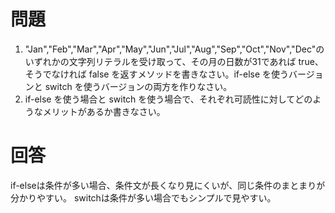 # 問題

1. "Jan","Feb","Mar","Apr","May","Jun","Jul","Aug","Sep","Oct","Nov","Dec"のいずれかの文字列リテラルを受け取って、その月の日数が31であれば true、そうでなければ false を返すメソッドを書きなさい。if-else を使うバージョンと switch を使うバージョンの両方を作りなさい。
2. if-else を使う場合と switch を使う場合で、それぞれ可読性に対してどのようなメリットがあるか書きなさい。

# 回答

if-elseは条件が多い場合、条件文が長くなり見にくいが、同じ条件のまとまりが分かりやすい。
switchは条件が多い場合でもシンプルで見やすい。
